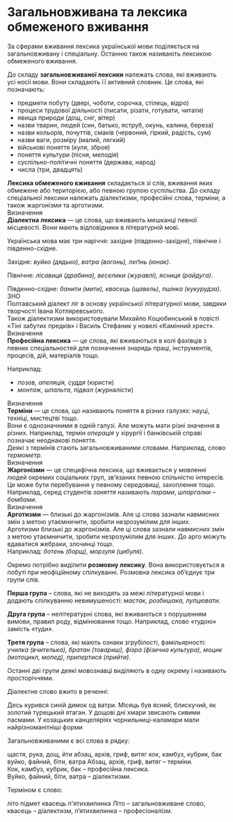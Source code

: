 # Загальновживана та лексика обмеженого вживання

За сферами вживання лексика української мови подiляється на загальновживану i спецiальну. Останню також називають лексикою обмеженого вживання.

До складу **загальновживаної лексики** належать слова, якi вживають усi носiї мови. Вони складають її активний словник. Це слова,
якi позначають:
* предмети побуту (дверi, чоботи, сорочка, стiлець, вiдро)
* процеси трудової дiяльностi (писати, рiзати, готувати, читати)
* явища природи (дощ, снiг, вiтер)
* назви тварин, людей (син, батько, яструб, окунь, калина, береза)
* назви кольорiв, почуттiв, смакiв (червоний, гiркий, радiсть, сум)
* назви ваги, розмiру (малий, легкий)
* вiйськовi поняття (куля, зброя)
* поняття культури (пiсня, мелодiя)
* суспiльно-полiтичнi поняття (держава, народ)
* числа (три, двадцять)

<div class="space"></div>

<div class="space"><b>Лексика обмеженого вживання</b> складається зi слiв, вживання яких обмежене або територiєю, або певною групою суспiльства. До складу спецiальної лексики належать дiалектизми, професiйнi слова, термiни, а також жаргонiзми та арготизми.</div>

<div class="space">
<div class="eoz-wrap">
<span class="eoz">Визначення</span>
<div class="eoz-text">
<b>Дiалектна лексика</b> — це слова, що вживають мешканцi певної
мiсцевостi. Вони мають вiдповiдники в лiтературнiй мовi.
</div>
</div>
</div>

Українська мова має три нарiччя: захiдне (пiвденно-захiдне), пiвнiчне i пiвденно-схiдне.

Захiдне: *вуйко (дядько), ватра (вогонь), леґiнь (юнак)*.

Пiвнiчне: *лiсавиця (драбина), веселики (журавлi), ясниця (райдуга)*.

<div class="space">Пiвденно-схiдне: <i>банити (мити), квасець (щавель), пшiнка (кукурудза)</i>.</div>

<div class="space">
<div class="alg-wrap">
<span class="alg">ЗНО</span>
<div class="alg-text">
Полтавський дiалект лiг в основу української лiтературної мови, завдяки творчостi Iвана Котляревського.<br>
Також дiалектизми використовували Михайло Коцюбинський в повiстi
«Тiнi забутих предкiв» i Василь Стефаник у новелi «Камiнний хрест».
</div>
</div>
</div>

<div class="space">
<div class="eoz-wrap">
<span class="eoz">Визначення</span>
<div class="eoz-text">
<b>Професiйна лексика</b> — це слова, якi вживаються в колi фахiвцiв з певних спецiальностей для позначення знарядь працi, iнструментiв, процесiв, дiй, матерiалiв тощо.
</div>
</div>
</div>

Наприклад:
* *позов, апеляцiя, суддя* (юристи)
* *монтаж, шпальта, пiдвал* (журналiсти)

<div class="space"></div>
<div class="space">
<div class="eoz-wrap">
<span class="eoz">Визначення</span>
<div class="eoz-text">
<b>Термiни</b> — це слова, що називають поняття в рiзних галузях: науцi, технiцi, мистецтвi тощо.
</div>
</div>
</div>

<div class="space">
Вони є однозначними в однiй галузi. Але можуть мати рiзнi значення в рiзних. Наприклад, термiн <i>операцiя</i> у хiрургiї i банкiвськiй справi позначає неоднаковi поняття.<br>Деякi з термiнiв стають загальновживаними словами. Наприклад, слово <i>термометр</i>.</div>

<div class="space">
<div class="space">
<div class="eoz-wrap">
<span class="eoz">Визначення</span>
<div class="eoz-text">
<b>Жаргонiзми</b> — цe специфiчна лексика, що вживається у мовленнi людей окремих соцiальних груп, зв’язаних певною спiльнiстю iнтересiв.
</div>
</div>
</div>

<div class="space">Це може бути перебування у певному середовищi, захоплення тощо. Наприклад, серед студентiв <i>заняття</i> називають <i>парами</i>, <i>шпаргалки – бомбами</i>.</div>

<div class="space">
<div class="eoz-wrap">
<span class="eoz">Визначення</span>
<div class="eoz-text">
<b>Арготизми</b> — близькi до жаргонiзмiв. Але цi слова зазнали навмисних змiн з метою утаємничити, зробити незрозумiлим для iнших.
</div>
</div>
</div>

<div class="space">Арготизми близькi до жаргонiзмiв. Але цi слова зазнали навмисних змiн з метою утаємничити, зробити незрозумiлим для iнших. До арго можуть вдаватися жебраки, злочинцi тощо.<br>Наприклад: <i>ботень (борщ), морзуля (цибуля)</i>.</div>

Окремо потрiбно видiлити **розмовну лексику**. Вона використовується в побутi при неофiцiйному спiлкуваннi. Розмовна лексика об’єднує три групи слiв.

**Перша група** – слова, якi не виходять за межi лiтературної мови i додають спiлкуванню невимушеностi: *мастак, розбишака, лупцювати*.

**Друга група** – нелiтературнi слова, якi вживаються з порушенням
вимови, правил роду, вiдмiнювання тощо. Наприклад, слово «тудою»
замiсть «туди».

**Третя група** – слова, якi мають ознаки згрубiлостi, фамiльярностi: *училка (вчителька), братан (товариш), фiзра (фiзична культура), моцик (мотоцикл, мопед), припертися (прийти)*.

Останнi двi групи деякi мовознавцi видiляють в одну окрему i називають просторiччями.



<quiz correctLabel="correct" incorrectLabel="incorrect" checkLabel="check">
    <question text="">
        <p>Діалектне слово вжито в реченні:</p>
        <answer correct>Десь курився синій димок од ватри.</answer>
        <answer>Місяць був ясний, блискучий, як золотий турецький ятаган.</answer>
        <answer>У дощові дні хмари звисають сивими пасмами.</answer>
        <answer>У козацьких канцеляріях чорнильниці-каламари мали найрізноманітніші форми</answer>
    </question>
</quiz>


<quiz correctLabel="correct" incorrectLabel="incorrect" checkLabel="check">
    <question text="">
        <p>Загальновживаними є всі слова в рядку:</p>
        <answer correct>щастя, рука, дощ, йти</answer>
        <answer>абзац, архів, гриф, витяг</answer>
        <answer>кок, камбуз, кубрик, бак</answer>
        <answer>вуйко, файний, біти, ватра</answer>
                <explanation>
Абзац, архів, гриф, витяг – терміни.<br/>
Кок, камбуз, кубрик, бак – професійна лексика.<br/>
Вуйко, файний, біти, ватра – діалектизми.
    </explanation>
    </question>
</quiz>



<quiz correctLabel="correct" incorrectLabel="incorrect" checkLabel="check">
    <question text="">
        <p>Терміном є слово:</p>
        <answer>літо</answer>
        <answer correct>підмет</answer>
        <answer>квасець</answer>
        <answer>п'ятихвилинка</answer>
                <explanation>
Літо – загальновживане слово, квасець – діалектизм, п’ятихвилинка – професіоналізм.
    </explanation>
    </question>
</quiz>